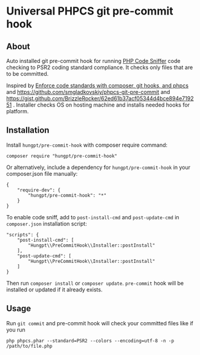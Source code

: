 # Universal PHPCS git pre-commit hook 

## About

Auto installed git pre-commit hook for running [PHP Code Sniffer](https://github.com/squizlabs/PHP_CodeSniffer)
code checking to PSR2 coding standard compliance. It checks only files that are to be committed.

Inspired by [Enforce code standards with composer, git hooks, and phpcs](http://tech.zumba.com/2014/04/14/control-code-quality/) and https://github.com/smgladkovskiy/phpcs-git-pre-commit and https://gist.github.com/BrizzleRocker/62ed61b37acf05344d4bce894e719251 . Installer checks OS on hosting machine and installs needed hooks for platform.

## Installation

Install `hungpt/pre-commit-hook` with composer require command:

    composer require "hungpt/pre-commit-hook"

Or alternatively, include a dependency for `hungpt/pre-commit-hook` in your composer.json file manually:

    {
        "require-dev": {
            "hungpt/pre-commit-hook": "*"
        }
    }

To enable code sniff, аdd to `post-install-cmd` and `post-update-cmd` in `composer.json` installation script:

    "scripts": {
        "post-install-cmd": [
            "Hungpt\\PreCommitHook\\Installer::postInstall"
        ],
        "post-update-cmd": [
            "Hungpt\\PreCommitHook\\Installer::postInstall"
        ]
    }

Then run `composer install` or `composer update`. `pre-commit` hook will be installed or updated if it already exists.

## Usage

Run `git commit` and pre-commit hook will check your committed files like if you run

    php phpcs.phar --standard=PSR2 --colors --encoding=utf-8 -n -p /path/to/file.php

